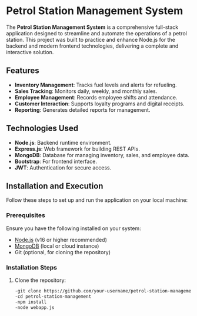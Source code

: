 # Petrol Station Management System

The **Petrol Station Management System** is a comprehensive full-stack application designed to streamline and automate the operations of a petrol station. This project was built to practice and enhance Node.js for the backend and modern frontend technologies, delivering a complete and interactive solution.

## Features

- **Inventory Management**: Tracks fuel levels and alerts for refueling.
- **Sales Tracking**: Monitors daily, weekly, and monthly sales.
- **Employee Management**: Records employee shifts and attendance.
- **Customer Interaction**: Supports loyalty programs and digital receipts.
- **Reporting**: Generates detailed reports for management.

## Technologies Used

- **Node.js**: Backend runtime environment.
- **Express.js**: Web framework for building REST APIs.
- **MongoDB**: Database for managing inventory, sales, and employee data.
- **Bootstrap**: For frontend interface.
- **JWT**: Authentication for secure access.

## Installation and Execution

Follow these steps to set up and run the application on your local machine:

### Prerequisites

Ensure you have the following installed on your system:

- [Node.js](https://nodejs.org/) (v16 or higher recommended)
- [MongoDB](https://www.mongodb.com/try/download/community) (local or cloud instance)
- Git (optional, for cloning the repository)

### Installation Steps

1. Clone the repository:
   ```bash
   -git clone https://github.com/your-username/petrol-station-management.git
   -cd petrol-station-management
   -npm install
   -node webapp.js
